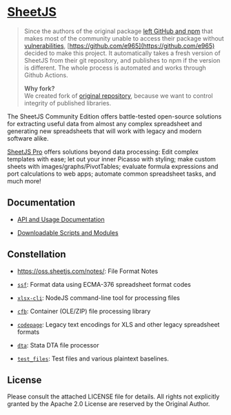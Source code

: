 # [SheetJS](https://sheetjs.com)

> Since the authors of the original package 
[left GitHub and npm](https://git.sheetjs.com/sheetjs/sheetjs/issues/2667)
that makes most of the community unable to access their package without
[vulnerabilities](https://github.com/advisories/GHSA-4r6h-8v6p-xvw6),
[https://github.com/e965](https://github.com/e965) decided to make this project.
It automatically takes a fresh version of SheetJS
from their git repository, and publishes to npm if the version is different.
The whole process is automated and works through Github Actions.
> 
>**Why fork?**  
We created fork of [original repository](https://github.com/e965/sheetjs-npm-publisher),
because we want to control integrity of published libraries. 

The SheetJS Community Edition offers battle-tested open-source solutions for
extracting useful data from almost any complex spreadsheet and generating new
spreadsheets that will work with legacy and modern software alike.

[SheetJS Pro](https://sheetjs.com/pro) offers solutions beyond data processing:
Edit complex templates with ease; let out your inner Picasso with styling; make
custom sheets with images/graphs/PivotTables; evaluate formula expressions and
port calculations to web apps; automate common spreadsheet tasks, and much more!

## Documentation

- [API and Usage Documentation](https://docs.sheetjs.com)

- [Downloadable Scripts and Modules](https://cdn.sheetjs.com)

## Constellation

- <https://oss.sheetjs.com/notes/>: File Format Notes

- [`ssf`](https://git.sheetjs.com/sheetjs/sheetjs/src/branch/master/packages/ssf): Format data using ECMA-376 spreadsheet format codes

- [`xlsx-cli`](https://git.sheetjs.com/sheetjs/sheetjs/src/branch/master/packages/xlsx-cli): NodeJS command-line tool for processing files

- [`cfb`](https://git.sheetjs.com/SheetJS/js-cfb): Container (OLE/ZIP) file
processing library

- [`codepage`](https://git.sheetjs.com/SheetJS/js-codepage): Legacy text
encodings for XLS and other legacy spreadsheet formats

- [`dta`](https://git.sheetjs.com/sheetjs/sheetjs/src/branch/master/packages/dta): Stata DTA file processor

- [`test_files`](https://github.com/sheetjs/test_files): Test files and various
plaintext baselines.

## License

Please consult the attached LICENSE file for details.  All rights not explicitly
granted by the Apache 2.0 License are reserved by the Original Author.
